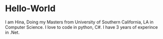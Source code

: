 # Hello-World

I am Hina, Doing my Masters from University of Southern California, LA in Computer Science.
I love to code in python, C#. I have 3 years of experince in .Net.

